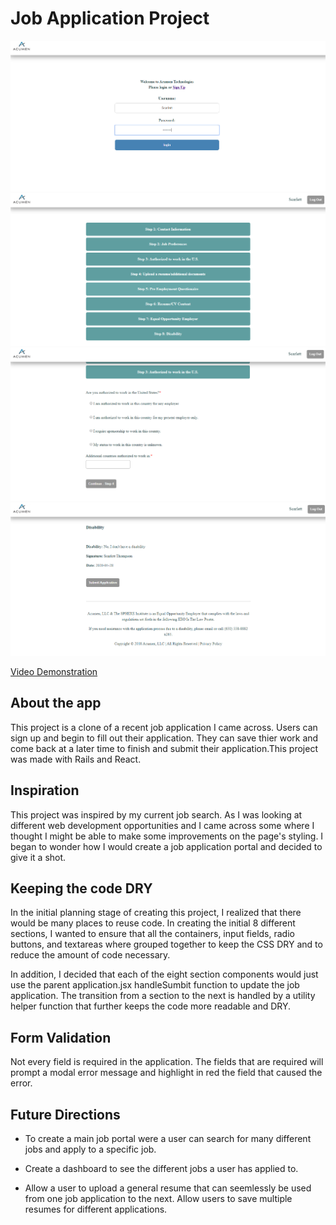 # Job Application Project


![sample image](1cropped.png)
![sample image](5cropped.png)
![sample image](11cropped.png)
![sample image](18cropped.png)

[Video Demonstration](https://m.youtube.com/watch?v=gUvvFsa4EVk)

## About the app

  This project is a clone of a recent job application I came across. Users can sign up and begin to fill out their application. They can save thier work and come back at a later time to finish and submit their application.This project was made with Rails and React.

## Inspiration

  This project was inspired by my current job search. As I was looking at different web development opportunities and I came across some where I thought I might be able to make some improvements on the page's styling. I began to wonder how I would create a job application portal and decided to give it a shot.


## Keeping the code DRY

  In the initial planning stage of creating this project, I realized that there would be many places to reuse code. In creating the initial 8  different sections, I wanted to ensure that all the containers, input fields, radio buttons, and textareas where grouped together to keep the CSS DRY and to reduce the amount of code necessary. 

  In addition, I decided that each of the eight section components would just use the parent application.jsx handleSumbit function to update the job application. The transition from a section to the next is handled by a utility helper function that further keeps the code more readable and DRY.
		
## Form Validation

   Not every field is required in the application. The fields that are required will prompt a modal error message and highlight in red the field that caused the error. 

## Future Directions

  - To create a main job portal were a user can search for many different jobs and apply to a specific job.

  - Create a dashboard to see the different jobs a user has applied to.

  - Allow a user to upload a general resume that can seemlessly be used from one job application to the next. Allow users to save multiple resumes for different applications.
	  
